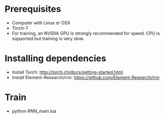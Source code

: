 

# Prerequisites
- Computer with Linux or OSX
- Torch-7
- For training, an NVIDIA GPU is strongly recommended for speed. CPU is supported but training is very slow.

# Installing dependencies
- Install Torch:  http://torch.ch/docs/getting-started.html
- Install Element-Research/rnn: https://github.com/Element-Research/rnn

# Train
- python RNN_main.lua
